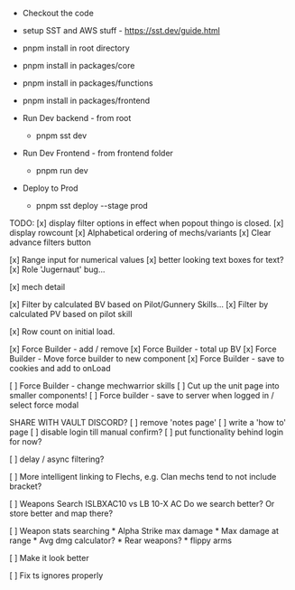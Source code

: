 * Checkout the code
* setup SST and AWS stuff - https://sst.dev/guide.html
* pnpm install in root directory
* pnpm install in packages/core
* pnpm install in packages/functions
* pnpm install in packages/frontend

* Run Dev backend - from root
  * pnpm sst dev
* Run Dev Frontend - from frontend folder
  * pnpm run dev
 
* Deploy to Prod
  * pnpm sst deploy --stage prod

TODO:
[x] display filter options in effect when popout thingo is closed.
[x] display rowcount
[x] Alphabetical ordering of mechs/variants
[x] Clear advance filters button

[x] Range input for numerical values
[x] better looking text boxes for text?
[x] Role 'Jugernaut' bug...

[x] mech detail

[x] Filter by calculated BV based on Pilot/Gunnery Skills...
[x] Filter by calculated PV based on pilot skill

[x] Row count on initial load.

[x] Force Builder - add / remove
[x] Force Builder - total up BV
[x] Force Builder - Move force builder to new component
[x] Force Builder - save to cookies and add to onLoad

[ ] Force Builder - change mechwarrior skills
[ ] Cut up the unit page into smaller components!
[ ] Force builder - save to server when logged in / select force modal


SHARE WITH VAULT DISCORD?
[ ] remove 'notes page'
[ ] write a 'how to' page
[ ] disable login till manual confirm?
[ ] put functionality behind login for now?

[ ] delay / async filtering?

[ ] More intelligent linking to Flechs, e.g. Clan mechs tend to not include bracket?

[ ] Weapons Search 
      ISLBXAC10 vs LB 10-X AC
        Do we search better? Or store better and map there?

[ ] Weapon stats searching
    * Alpha Strike max damage
    * Max damage at range
    * Avg dmg calculator?
    * Rear weapons?
    * flippy arms


[ ] Make it look better

[ ] Fix ts ignores properly
